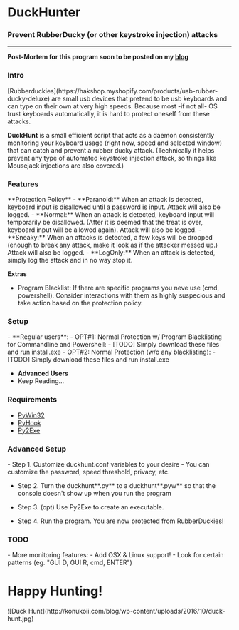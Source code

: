<h1>DuckHunter</h1>
<h3>Prevent RubberDucky (or other keystroke injection) attacks</h3>
<hr>

**Post-Mortem for this program soon to be posted on my [blog](http://www.konukoii.com/blog)**

<h3>Intro</h3>
[Rubberduckies](https://hakshop.myshopify.com/products/usb-rubber-ducky-deluxe) are small usb devices that pretend to be usb keyboards and can type on their own at very high speeds. Because most -if not all- OS trust keyboards automatically, it is hard to protect oneself from these attacks.

**DuckHunt** is a small efficient script that acts as a daemon consistently monitoring your keyboard usage (right now, speed and selected window) that can catch and prevent a rubber ducky attack. (Technically it helps prevent any type of automated keystroke injection attack, so things like Mousejack injections are also covered.)



<h3>Features</h3>
**Protection Policy**
 - **Paranoid:** When an attack is detected, keyboard input is disallowed until a password is input. Attack will also be logged.
 - **Normal:** When an attack is detected, keyboard input will temporarily be disallowed. (After it is deemed that the treat is over, keyboard input will be allowed again). Attack will also be logged.
 - **Sneaky:** When an attacks is detected, a few keys will be dropped (enough to break any attack, make it look as if the attacker messed up.) Attack will also be logged.
 - **LogOnly:** When an attack is detected, simply log the attack and in no way stop it. 

**Extras**
 - Program Blacklist: If there are specific programs you neve use (cmd, powershell). Consider interactions with them as highly suspecious and take action based on the protection policy.

<h3>Setup</h3>
- **Regular users**:
 - OPT#1: Normal Protection w/ Program Blacklisting for Commandline and Powershell:
  - [TODO] Simply download these files and run install.exe
 - OPT#2: Normal Protection (w/o any blacklisting):
  - [TODO] Simply download these files and run install.exe


- **Advanced Users**
 - Keep Reading...

<h3>Requirements</h3>
 
- [PyWin32](http://starship.python.net/~skippy/win32/Downloads.html)
- [PyHook](https://sourceforge.net/projects/pyhook/)
- [Py2Exe](http://py2exe.org/)

<h3>Advanced Setup</h3>
- Step 1. Customize duckhunt.conf variables to your desire
 - You can customize the password, speed threshold, privacy, etc.

- Step 2. Turn the duckhunt**.py** to a duckhunt**.pyw** so that the console doesn't show up when you run the program

- Step 3. (opt) Use Py2Exe to create an executable.

- Step 4. Run the program. You are now protected from RubberDuckies!

<h3>TODO</h3>
- More monitoring features: 
 - Add OSX & Linux support!
 - Look for certain patterns (eg. "GUI D, GUI R, cmd, ENTER")
 
 <h1>Happy Hunting!</h1>
![Duck Hunt](http://konukoii.com/blog/wp-content/uploads/2016/10/duck-hunt.jpg)
